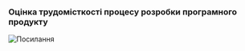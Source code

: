 ### Оцінка трудомісткості процесу розробки програмного продукту
![Посилання](https://docs.google.com/spreadsheets/d/1cFyHK1Z1bZNAtWuCh2nZvpVBn9QQsjorWt3Ad0G1f94/edit?usp=sharing)
